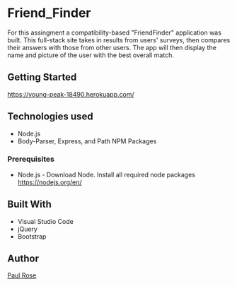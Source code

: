 # Friend_Finder

For this assingment a compatibility-based "FriendFinder" application was built. This full-stack site takes in results from users' surveys, then compares their answers with those from other users. The app will then display the name and picture of the user with the best overall match.

## Getting Started
https://young-peak-18490.herokuapp.com/

## Technologies used

- Node.js
- Body-Parser, Express, and Path NPM Packages

### Prerequisites

- Node.js - Download Node. Install all required node packages https://nodejs.org/en/

## Built With

* Visual Studio Code
* jQuery
* Bootstrap

## Author

[Paul Rose](https://github.com/prose34)